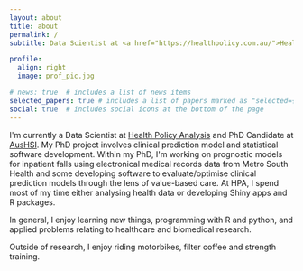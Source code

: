 ```yaml
---
layout: about
title: about
permalink: /
subtitle: Data Scientist at <a href="https://healthpolicy.com.au/">Health Policy Analysis</a> & PhD Candidate and Senior Research Assistant at <a href="https://www.aushsi.org.au/">AusHSI, QUT</a>

profile:
  align: right
  image: prof_pic.jpg

# news: true  # includes a list of news items
selected_papers: true # includes a list of papers marked as "selected={true}"
social: true  # includes social icons at the bottom of the page
---
```


I'm currently a Data Scientist at [Health Policy Analysis](https://healthpolicy.com.au/) and PhD Candidate at [AusHSI](https://www.aushsi.org.au/). My PhD project involves clinical prediction model and statistical software development. Within my PhD, I'm working on prognostic models for inpatient falls using electronical medical records data from Metro South Health and some developing software to evaluate/optimise clinical prediction models through the lens of value-based care. At HPA, I spend most of my time either analysing health data or developing Shiny apps and R packages.

In general, I enjoy learning new things, programming with R and python, and applied problems relating to healthcare and biomedical research.

Outside of research, I enjoy riding motorbikes, filter coffee and strength training.
